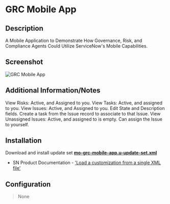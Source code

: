 # GRC Mobile App

## Description

A Mobile Application to Demonstrate How Governance, Risk, and Compliance Agents Could Utilize ServiceNow's Mobile Capabilities.

## Screenshot

![GRC Mobile App](https://raw.githubusercontent.com/platform-experience/mobile-template-library/master/src/mo-grc-mobile-app/images/main_grc.png)

## Additional Information/Notes

View Risks: Active, and Assigned to you.
View Tasks: Active, and assigned to you. 
View Issues: Active, and Assigned to you. Edit State and Description fields. Create a task from the Issue record to associate to that Issue.
View Unassigned Issues: Active, and assigned to is empty. Can assign the Issue to yourself.

## Installation

Download and install update set **[mo-grc-mobile-app.u-update-set.xml](https://github.com/platform-experience/mobile-template-library/blob/master/src/mo-grc-mobile-app/mo-grc-mobile-app.u-update-set.xml)**

* SN Product Documentation - ['Load a customization from a single XML file'](https://docs.servicenow.com/bundle/kingston-application-development/page/build/system-update-sets/task/t_SaveAnUpdateSetAsAnXMLFile.html)

## Configuration

> None

